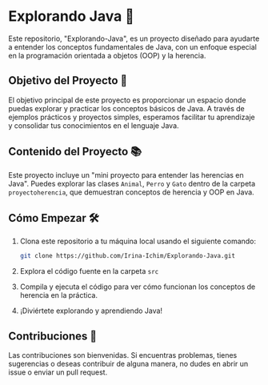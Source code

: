 # Explorando Java 🚀

Este repositorio, "Explorando-Java", es un proyecto diseñado para ayudarte a entender los conceptos fundamentales de Java, con un enfoque especial en la programación orientada a objetos (OOP) y la herencia.

## Objetivo del Proyecto 🎯

El objetivo principal de este proyecto es proporcionar un espacio donde puedas explorar y practicar los conceptos básicos de Java. A través de ejemplos prácticos y proyectos simples, esperamos facilitar tu aprendizaje y consolidar tus conocimientos en el lenguaje Java.

## Contenido del Proyecto 📚

Este proyecto incluye un "mini proyecto para entender las herencias en Java". Puedes explorar las clases `Animal`, `Perro` y `Gato` dentro de la carpeta `proyectoherencia`, que demuestran conceptos de herencia y OOP en Java.

## Cómo Empezar 🛠️

1. Clona este repositorio a tu máquina local usando el siguiente comando:

   ```bash
   git clone https://github.com/Irina-Ichim/Explorando-Java.git
   ```

2. Explora el código fuente en la carpeta `src`

3. Compila y ejecuta el código para ver cómo funcionan los conceptos de herencia en la práctica.

4. ¡Diviértete explorando y aprendiendo Java!

## Contribuciones 🤝

Las contribuciones son bienvenidas. Si encuentras problemas, tienes sugerencias o deseas contribuir de alguna manera, no dudes en abrir un issue o enviar un pull request.
